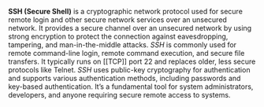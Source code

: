 **SSH (Secure Shell)** is a cryptographic network protocol used for secure remote login and other secure network services over an unsecured network. It provides a secure channel over an unsecured network by using strong encryption to protect the connection against eavesdropping, tampering, and man-in-the-middle attacks. *SSH* is commonly used for remote command-line login, remote command execution, and secure file transfers. It typically runs on [[TCP]] port 22 and replaces older, less secure protocols like Telnet. *SSH* uses public-key cryptography for authentication and supports various authentication methods, including passwords and key-based authentication. It’s a fundamental tool for system administrators, developers, and anyone requiring secure remote access to systems.